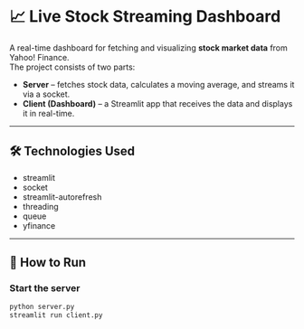 # 📈 Live Stock Streaming Dashboard

A real-time dashboard for fetching and visualizing **stock market data** from Yahoo! Finance.  
The project consists of two parts:
- **Server** – fetches stock data, calculates a moving average, and streams it via a socket.
- **Client (Dashboard)** – a Streamlit app that receives the data and displays it in real-time.

---

## 🛠️ Technologies Used
- streamlit  
- socket  
- streamlit-autorefresh  
- threading  
- queue  
- yfinance  

---

## 🚀 How to Run

### Start the server
```bash
python server.py
streamlit run client.py
